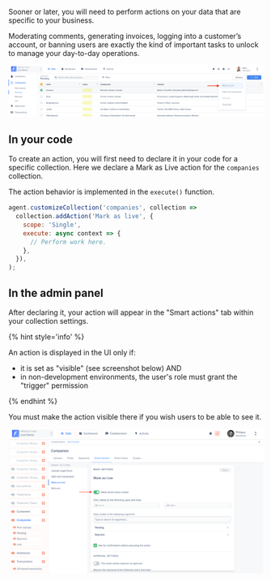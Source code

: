 Sooner or later, you will need to perform actions on your data that are specific to your business.

Moderating comments, generating invoices, logging into a customer’s account, or banning users are exactly the kind of important tasks to unlock to manage your day-to-day operations.

![Custom action displayed on the table-view](../../assets/actions-dropdown.png)

## In your code

To create an action, you will first need to declare it in your code for a specific collection. Here we declare a Mark as Live action for the `companies` collection.

The action behavior is implemented in the `execute()` function.

```javascript
agent.customizeCollection('companies', collection =>
  collection.addAction('Mark as live', {
    scope: 'Single',
    execute: async context => {
      // Perform work here.
    },
  }),
);
```

## In the admin panel

After declaring it, your action will appear in the "Smart actions" tab within your collection settings.

{% hint style='info' %}

An action is displayed in the UI only if:

- it is set as "visible" (see screenshot below)
  AND
- in non-development environments, the user's role must grant the "trigger" permission

{% endhint %}

You must make the action visible there if you wish users to be able to see it.

![Making the action visible](../../assets/actions-visibility.png)
